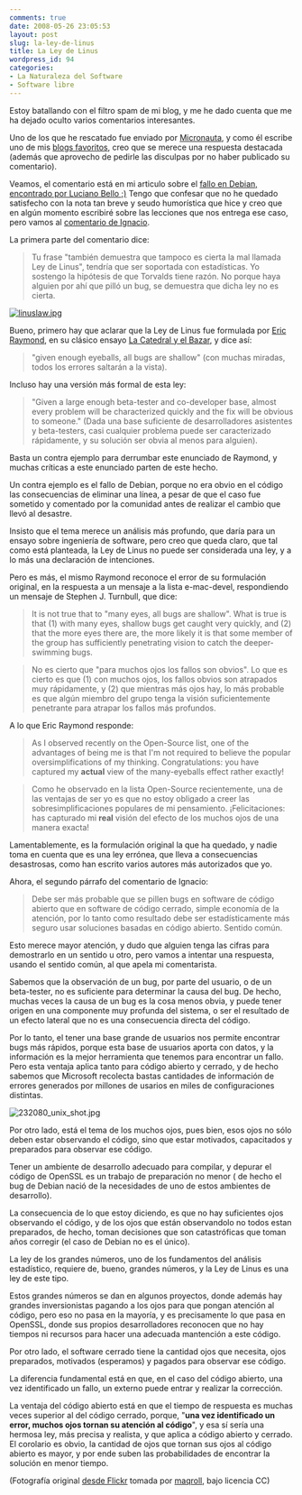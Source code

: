 ```yaml
---
comments: true
date: 2008-05-26 23:05:53
layout: post
slug: la-ley-de-linus
title: La Ley de Linus
wordpress_id: 94
categories:
- La Naturaleza del Software
- Software libre
---
```


Estoy batallando con el filtro spam de mi blog, y me he dado cuenta que me ha dejado oculto varios comentarios interesantes.

Uno de los que he rescatado fue enviado por [Micronauta](http://twitter.com/micronauta), y como él escribe uno de mis [blogs favoritos](http://blog.canal.cl/), creo que se merece una respuesta destacada (además que aprovecho de pedirle las disculpas por no haber publicado su comentario).

Veamos, el comentario está en mi articulo sobre el [fallo en Debian, encontrado por Luciano Bello ;)](http://www.lnds.net/2008/05/luciano_bello_encuentra_bug_de_seguridad.html) Tengo que confesar que no he quedado satisfecho con la nota tan breve y seudo humorística que hice y creo que en algún momento escribiré sobre las lecciones que nos entrega ese caso, pero vamos al [comentario de Ignacio](http://www.lnds.net/2008/05/luciano_bello_encuentra_bug_de_seguridad.html#comment-65935).

La primera parte del comentario dice:

> Tu frase "también demuestra que tampoco es cierta la mal llamada Ley de Linus", tendría que ser soportada con estadísticas. Yo sostengo la hipótesis de que Torvalds tiene razón. No porque haya alguien por ahí que pilló un bug, se demuestra que dicha ley no es cierta.

[![linuslaw.jpg](/images/linuslaw.jpg)](http://www.lnds.net/images/linuslaw.jpg)

Bueno, primero hay que aclarar que la Ley de Linus fue formulada por [Eric Raymond](http://catb.org/~esr/), en su clásico ensayo [La Catedral y el Bazar](http://biblioweb.sindominio.net/telematica/catedral.html), y dice así:

> "given enough eyeballs, all bugs are shallow" (con muchas miradas, todos los errores saltarán a la vista).

Incluso hay una versión más formal de esta ley:

> "Given a large enough beta-tester and co-developer base, almost every problem will be characterized quickly and the fix will be obvious to someone." (Dada una base suficiente de desarrolladores asistentes y beta-testers, casi cualquier problema puede ser caracterizado rápidamente, y su solución ser obvia al menos para alguien).

Basta un contra ejemplo para derrumbar este enunciado de Raymond, y muchas críticas a este enunciado parten de este hecho.

Un contra ejemplo es el fallo de Debian, porque no era obvio en el código las consecuencias de eliminar una línea, a pesar de que el caso fue sometido y comentado por la comunidad antes de realizar el cambio que llevó al desastre.

Insisto que el tema merece un análisis más profundo, que daría para un ensayo sobre ingeniería de software, pero creo que queda claro, que tal como está planteada, la Ley de Linus no puede ser considerada una ley, y a lo más una declaración de intenciones.

Pero es más, el mismo Raymond reconoce el error de su formulación original, en la respuesta a un mensaje a la lista e-mac-devel, respondiendo un mensaje de Stephen J. Turnbull, que dice:

> It is not true that to "many eyes, all bugs are shallow". What is true is that (1) with many eyes, shallow bugs get caught very quickly, and (2) that the more eyes there are, the more likely it is that some member of the group has sufficiently penetrating vision to catch the deeper-swimming bugs.

> No es cierto que "para muchos ojos los fallos son obvios". Lo que es cierto es que (1) con muchos ojos, los fallos obvios son atrapados muy rápidamente, y (2) que mientras más ojos hay, lo más probable es que algún miembro del grupo tenga la visión suficientemente penetrante para atrapar los fallos más profundos.

A lo que Eric Raymond responde:

> As I observed recently on the Open-Source list, one of the advantages of being me is that I'm not required to believe the popular oversimplifications of my thinking. Congratulations: you have captured my **actual** view of the many-eyeballs effect rather exactly!

> Como he observado en la lista Open-Source recientemente, una de las ventajas de ser yo es que no estoy obligado a creer las sobresimplificaciones populares de mi pensamiento. ¡Felicitaciones: has capturado mi **real** visión del efecto de los muchos ojos de una manera exacta!

Lamentablemente, es la formulación original la que ha quedado, y nadie toma en cuenta que es una ley errónea, que lleva a consecuencias desastrosas, como han escrito varios autores más autorizados que yo.

Ahora, el segundo párrafo del comentario de Ignacio:

> Debe ser más probable que se pillen bugs en software de código abierto que en software de código cerrado, simple economía de la atención, por lo tanto como resultado debe ser estadísticamente más seguro usar soluciones basadas en código abierto. Sentido común.

Esto merece mayor atención, y dudo que alguien tenga las cifras para demostrarlo en un sentido u otro, pero vamos a intentar una respuesta, usando el sentido común, al que apela mi comentarista.

Sabemos que la observación de un bug, por parte del usuario, o de un beta-tester, no es suficiente para determinar la causa del bug. De hecho, muchas veces la causa de un bug es la cosa menos obvia, y puede tener origen en una componente muy profunda del sistema, o ser el resultado de un efecto lateral que no es una consecuencia directa del código.

Por lo tanto, el tener una base grande de usuarios nos permite encontrar bugs más rápidos, porque esta base de usuarios aporta con datos, y la información es la mejor herramienta que tenemos para encontrar un fallo. Pero esta ventaja aplica tanto para código abierto y cerrado, y de hecho sabemos que Microsoft recolecta bastas cantidades de información de errores generados por millones de usarios en miles de configuraciones distintas.

![232080_unix_shot.jpg](/images/232080_unix_shot.jpg")

Por otro lado, está el tema de los muchos ojos, pues bien, esos ojos no sólo deben estar observando el código, sino que estar motivados, capacitados y preparados para observar ese código.

Tener un ambiente de desarrollo adecuado para compilar, y depurar el código de OpenSSL es un trabajo de preparación no menor ( de hecho el bug de Debian nació de la necesidades de uno de estos ambientes de desarrollo).

La consecuencia de lo que estoy diciendo, es que no hay suficientes ojos observando el código, y de los ojos que están observandolo no todos estan preparados, de hecho, toman decisiones que son catastróficas que toman años corregir (el caso de Debian no es el único).

La ley de los grandes números, uno de los fundamentos del análisis estadístico, requiere de, bueno, grandes números, y la Ley de Linus es una ley de este tipo.

Estos grandes números se dan en algunos proyectos, donde además hay grandes inversionistas pagando a los ojos para que pongan atención al código, pero eso no pasa en la mayoría, y es precisamente lo que pasa en OpenSSL, donde sus propios desarrolladores reconocen que no hay tiempos ni recursos para hacer una adecuada mantención a este código.

Por otro lado, el software cerrado tiene la cantidad ojos que necesita, ojos preparados, motivados (esperamos) y pagados para observar ese código.

La diferencia fundamental está en que, en el caso del código abierto, una vez identificado un fallo, un externo puede entrar y realizar la corrección.

La ventaja del código abierto está en que el tiempo de respuesta es muchas veces superior al del código cerrado, porque, "**una vez identificado un error, muchos ojos tornan su atención al código**", y esa sí sería una hermosa ley, más precisa y realista, y que aplica a código abierto y cerrado. El corolario es obvio, la cantidad de ojos que tornan sus ojos al código abierto es mayor, y por ende suben las probabilidades de encontrar la solución en menor tiempo.

(Fotografía original [desde Flickr](http://www.flickr.com/photos/maqroll/243526959/) tomada por [maqroll](http://www.flickr.com/photos/maqroll/), bajo licencia CC)




